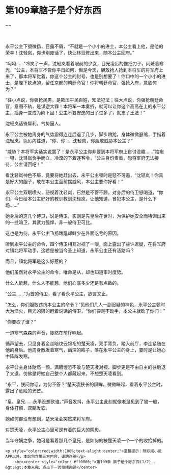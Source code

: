 # 第109章脑子是个好东西
~~
    	    <p name="pagetop" href="javascript:void(0);" onclick="return false" style="line-height: 35px;padding: 10px;color: #333;"> </p><p>永平公主下颌微扬，目露不屑，“不就是一个小小的进士，本公主看上他，是他的荣幸！沈轻岚，你也别废话了，快让林珏修出来，随本公主回府。”</p><p>“呵呵……”冷笑了一声，沈轻岚看着眼前的少女，目光凌厉的像把刀子，闪烁着寒光，“公主，本将军不管你平日如何，但是今天，胆敢抢人抢到本将军的将军府上来了，那本将军觉着，你这个公主的封号，也是别想要了！你口中的一个小小的进士，是陛下钦点的，留任京都的朝廷命官！你将朝廷命官，强抢入府，意欲何为？”</p><p>“往小点说，你强抢民男，是欺压平民百姓，知法犯法；往大点说，你强抢朝廷命官，意图不轨，是谋逆大罪！本将军一本奏折，就可以让你这个高高在上的永平公主，摇身一变成为阶下囚！公主不要安逸的日子过多了，就忘了王法！”</p><p>沈轻岚话锋犀利，气势逼人。</p><p>永平公主被她周身的气势震得连连后退了几步，脚步踉跄，身体微微瑟缩，手指着沈轻岚，色厉内荏道，“你、你……沈轻岚，你胆敢威胁本公主？”</p><p>“威胁？本将军实话实说罢了！是永平公主你非要到本将军府上自讨没趣……”袖袍一甩，沈轻岚负手而立，冷漠的下着逐客令，“公主身份贵重，恕将军府无法接待，公主请回吧！”</p><p>看沈轻岚神色不屑，竟要将她赶出去，永平公主顿时是怒不可遏，“沈轻岚！你真是好大的胆子，敢在本公主面前摆威风，本公主要你好看！”</p><p>永平公主双眼喷火，怒视着沈轻岚，已然是不管不顾，对身后的侍卫怒喝道，“你们，今日给本公主好好的教训教训沈轻岚，让他知道，冒犯本公主，是什么下场……”</p><p>她身后的这几个侍卫，说是侍卫，实则是先皇后在世时，为保护她安全而特训出来的一批暗卫，其武力强悍，非一般侍卫可比。</p><p>这也是为何，永平公主飞扬跋扈却鲜少在外面吃亏的原因。</p><p>听到永平公主的命令，四个侍卫相互对视了一眼，面上露出了些许迟疑，在将军府对镇北将军动手，这若是被当今圣上知道，永平公主还有活路吗？</p><p>而且，镇北将军是这么好惹的？</p><p>他们虽然对永平公主的命令，唯命是从，却也知道审时度势。</p><p>什么人能惹，什么人不能惹，他们心底多少还是有点数的。</p><p>“公主……”为首的侍卫，看了看永平公主，欲言又止。</p><p>“怎么，你们胆敢违抗本公主的命令？”见他们几人一副迟疑的神色，永平公主顿时大为恼火，目光凶狠的瞪着说话的侍卫，“你们要是不动手，本公主就砍了你们！”</p><p>“你要砍了谁？”</p><p>一道寒气森森的声音，陡然在前厅响起。</p><p>循声望去，只见身着金丝暗纹云锦袍的楚天凌，双手背负，踏入前厅，李连紧随在他的身后。他周身散发着寒气，幽深的眸子，落在永平公主的身上，霎时是让她心中阵阵发寒。</p><p>永平公主身体陡然一颤，满眼惶恐不敢与楚天凌对视，脚步更是不由自主的往后退了又退，仿佛是将她自己整个人都藏起来，不想楚天凌看到。</p><p>“永平，朕问你话，为何不答？”楚天凌狭长的凤眸，微微眯起，看着永平公主时，露出了危险的光芒。</p><p>“皇、皇兄……永平没想砍谁。”声音发抖，永平公主此刻就像老鼠见到了猫一般，身体打颤，双腿发软。</p><p>她如何都没有想到，楚天凌会突然来将军府。</p><p>对楚天凌，永平公主心里可是有着的巨大的阴影。</p><p>当年夺嫡之争，她可是看着那几个皇兄，是如何的被楚天凌一个一个的收拾掉的。</p>
    	
   	<p style="color:red;width:100%;text-alight:center;">温馨提示：除妙阅小说APP以外，本站包含第三方内容，谨防诈骗</p>
    	<br><center style="color: #ff0000;">第109章 脑子是个好东西(1/2)--&gt;&gt;本章未完，点击下一页继续阅读</center>
    	